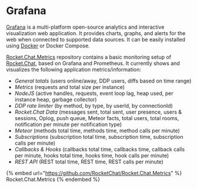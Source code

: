 # Grafana

[Grafana](https://github.com/grafana/grafana) is a multi-platform open-source analytics and interactive visualization web application. It provides charts, graphs, and alerts for the web when connected to supported data sources. It can be easily installed using [Docker](https://en.wikipedia.org/wiki/Docker\_\(software\)) or Docker Compose.

[Rocket.Chat.Metrics](https://github.com/RocketChat/Rocket.Chat.Metrics) repository contains a basic monitoring setup of [Rocket.Chat](https://github.com/RocketChat/Rocket.Chat), based on Grafana and Prometheus. It currently shows and visualizes the following application metrics/information:

* _General totals_ (users online/away, DDP users, diffs based on time range)
* _Metrics_ (requests and total size per instance)
* _NodeJS_ (active handles, requests, event loop lag, heap used, per instance heap, garbage collector)
* _DDP rate limiter_ (by method, by type, by userId, by connectionId)
* _Rocket.Chat Data_ (messages sent, total sent, user presence, users & sessions, Oplog, push queue, Meteor facts, total users, total rooms, notification per minute per notification type)
* _Meteor_ (methods total time, methods time, method calls per minute)
* _Subscriptions_ (subscription total time, subscription time, subscription calls per minute)
* _Callbacks & Hooks_ (callbacks total time, callbacks time, callback calls per minute, hooks total time, hooks time, hook calls per minute)
* _REST API_ (REST total time, REST time, REST calls per minute)

{% embed url="https://github.com/RocketChat/Rocket.Chat.Metrics" %}
Rocket.Chat.Metrics
{% endembed %}
